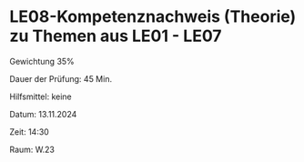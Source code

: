 # LE08-Kompetenznachweis (Theorie) zu Themen aus LE01 - LE07

Gewichtung 35%

Dauer der Prüfung: 45 Min.

Hilfsmittel: keine

Datum: 13.11.2024

Zeit: 14:30

Raum: W.23

